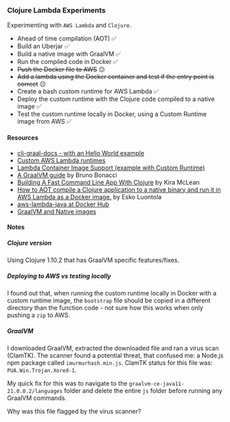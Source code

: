 ### Clojure Lambda Experiments

Experimenting with `AWS Lambda` and `Clojure`.

* Ahead of time compilation (AOT) :white_check_mark:
* Build an Uberjar :white_check_mark:
* Build a native image with GraalVM :white_check_mark:
* Run the compiled code in Docker :white_check_mark:
* ~~Push the Docker file to AWS~~ :confused:
* ~~Add a lambda using the Docker container and test if the entry point is correct~~ :confused:
* Create a bash custom runtime for AWS Lambda :white_check_mark:
* Deploy the custom runtime with the Clojure code compiled to a native image :white_check_mark:
* Test the custom runtime locally in Docker, using a Custom Runtime image from AWS :white_check_mark:

#### Resources
* [clj-graal-docs - with an Hello World example](https://github.com/lread/clj-graal-docs/blob/master/doc/hello-world.md)
* [Custom AWS Lambda runtimes](https://docs.aws.amazon.com/lambda/latest/dg/runtimes-walkthrough.html)
* [Lambda Container Image Support (example with Custom Runtime)](https://aripalo.com/blog/2020/aws-lambda-container-image-support/)
* [A GraalVM guide](https://github.com/BrunoBonacci/graalvm-clojure/blob/master/doc/clojure-graalvm-native-binary.md) by Bruno Bonacci
* [Building A Fast Command Line App With Clojure](https://kiramclean.com/blog/building-a-fast-command-line-app-with-clojure/) by Kira McLean
* [How to AOT compile a Clojure application to a native binary and run it in AWS Lambda as a Docker image.](https://nitor.com/en/articles/fast-cold-starts-for-clojure-in-aws-lambda-using-graalvm-native-image) by Esko Luontola
* [aws-lambda-java at Docker Hub](https://hub.docker.com/r/amazon/aws-lambda-java)
* [GraalVM and Native images](https://www.graalvm.org/docs/getting-started/#native-images)


#### Notes

##### Clojure version
Using Clojure 1.10.2 that has GraalVM specific features/fixes.

##### Deploying to AWS vs testing locally
I found out that, when running the custom runtime locally in Docker with a custom runtime image, the `bootstrap` file
should be copied in a different directory than the function code - not sure how this works when only pushing a `zip` to AWS.

##### GraalVM
I downloaded GraalVM, extracted the downloaded file and ran a virus scan (ClamTK). The scanner found a potential threat, that confused me:
a Node.js npm package called `imurmurhash.min.js`. ClamTK status for this file was: `PUA.Win.Trojan.Xored-1`.

My quick fix for this was to navigate to the `graalvm-ce-java11-21.0.0.2/languages` folder and delete the entire `js` folder before running any GraalVM commands.

Why was this file flagged by the virus scanner?
